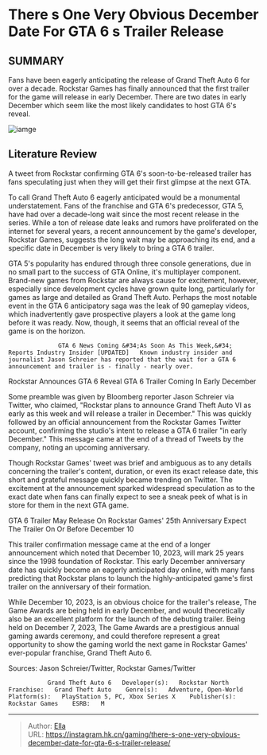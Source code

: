 # There s One Very Obvious December Date For GTA 6 s Trailer Release


## SUMMARY 



  Fans have been eagerly anticipating the release of Grand Theft Auto 6 for over a decade.   Rockstar Games has finally announced that the first trailer for the game will release in early December.   There are two dates in early December which seem like the most likely candidates to host GTA 6&#39;s reveal.  

![iamge](https://static1.srcdn.com/wordpress/wp-content/uploads/2023/11/gta-tommy-vercetti-lucia.jpg)

## Literature Review

A tweet from Rockstar confirming GTA 6&#39;s soon-to-be-released trailer has fans speculating just when they will get their first glimpse at the next GTA.




To call Grand Theft Auto 6 eagerly anticipated would be a monumental understatement. Fans of the franchise and GTA 6&#39;s predecessor, GTA 5, have had over a decade-long wait since the most recent release in the series. While a ton of release date leaks and rumors have proliferated on the internet for several years, a recent announcement by the game&#39;s developer, Rockstar Games, suggests the long wait may be approaching its end, and a specific date in December is very likely to bring a GTA 6 trailer.




GTA 5&#39;s popularity has endured through three console generations, due in no small part to the success of GTA Online, it&#39;s multiplayer component. Brand-new games from Rockstar are always cause for excitement, however, especially since development cycles have grown quite long, particularly for games as large and detailed as Grand Theft Auto. Perhaps the most notable event in the GTA 6 anticipatory saga was the leak of 90 gameplay videos, which inadvertently gave prospective players a look at the game long before it was ready. Now, though, it seems that an official reveal of the game is on the horizon.

                  GTA 6 News Coming &#34;As Soon As This Week,&#34; Reports Industry Insider [UPDATED]   Known industry insider and journalist Jason Schreier has reported that the wait for a GTA 6 announcement and trailer is - finally - nearly over.    


 Rockstar Announces GTA 6 Reveal 
GTA 6 Trailer Coming In Early December
          




Some preamble was given by Bloomberg reporter Jason Schreier via Twitter, who claimed, &#34;Rockstar plans to announce Grand Theft Auto VI as early as this week and will release a trailer in December.&#34; This was quickly followed by an official announcement from the Rockstar Games Twitter account, confirming the studio&#39;s intent to release a GTA 6 trailer &#34;in early December.&#34; This message came at the end of a thread of Tweets by the company, noting an upcoming anniversary.


 

Though Rockstar Games&#39; tweet was brief and ambiguous as to any details concerning the trailer&#39;s content, duration, or even its exact release date, this short and grateful message quickly became trending on Twitter. The excitement at the announcement sparked widespread speculation as to the exact date when fans can finally expect to see a sneak peek of what is in store for them in the next GTA game.






 GTA 6 Trailer May Release On Rockstar Games&#39; 25th Anniversary 
Expect The Trailer On Or Before December 10
         

This trailer confirmation message came at the end of a longer announcement which noted that December 10, 2023, will mark 25 years since the 1998 foundation of Rockstar. This early December anniversary date has quickly become an eagerly anticipated day online, with many fans predicting that Rockstar plans to launch the highly-anticipated game&#39;s first trailer on the anniversary of their formation.

While December 10, 2023, is an obvious choice for the trailer&#39;s release, The Game Awards are being held in early December, and would theoretically also be an excellent platform for the launch of the debuting trailer. Being held on December 7, 2023, The Game Awards are a prestigious annual gaming awards ceremony, and could therefore represent a great opportunity to show the gaming world the next game in Rockstar Games&#39; ever-popular franchise, Grand Theft Auto 6.




Sources: Jason Schreier/Twitter, Rockstar Games/Twitter

               Grand Theft Auto 6   Developer(s):   Rockstar North    Franchise:   Grand Theft Auto    Genre(s):   Adventure, Open-World    Platform(s):   PlayStation 5, PC, Xbox Series X    Publisher(s):   Rockstar Games    ESRB:   M      

---

> Author: [Ella](https://instagram.hk.cn/)  
> URL: https://instagram.hk.cn/gaming/there-s-one-very-obvious-december-date-for-gta-6-s-trailer-release/  

